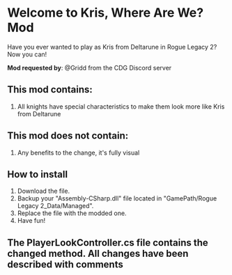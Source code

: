 # Welcome to Kris, Where Are We? Mod
Have you ever wanted to play as Kris from Deltarune in Rogue Legacy 2? Now you can!

**Mod requested by**: @Gridd from the CDG Discord server

## This mod contains:
1. All knights have special characteristics to make them look more like Kris from Deltarune

## This mod does not contain:
1. Any benefits to the change, it's fully visual

## How to install
1. Download the file.
2. Backup your "Assembly-CSharp.dll" file located in "GamePath/Rogue Legacy 2_Data/Managed".
3. Replace the file with the modded one.
4. Have fun!

## The PlayerLookController.cs file contains the changed method. All changes have been described with comments
